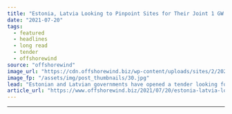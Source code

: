 ```yaml
---
title: "Estonia, Latvia Looking to Pinpoint Sites for Their Joint 1 GW Offshore Wind Project"
date: "2021-07-20"
tags: 
  - featured
  - headlines
  - long read
  - tender
  - offshorewind
source: "offshorewind"
image_url: "https://cdn.offshorewind.biz/wp-content/uploads/sites/2/2021/07/20165003/MHI-Vestas_illustration.jpg"
image_fp: "/assets/img/post_thumbnails/30.jpg"
lead: "Estonian and Latvian governments have opened a tender looking for services that will lead"
article_url: "https://www.offshorewind.biz/2021/07/20/estonia-latvia-looking-to-pinpoint-sites-for-their-joint-1-gw-offshore-wind-project/"
---
```


---
